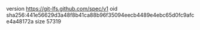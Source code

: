 version https://git-lfs.github.com/spec/v1
oid sha256:441e56629d3a48f8b41ca88b96f35094eecb4489e4ebc65d0fc9afce4a48172a
size 57319
